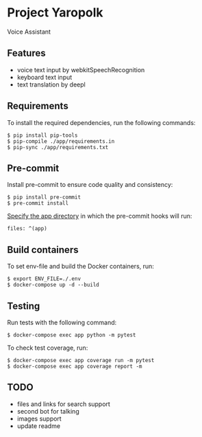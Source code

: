 # Project Yaropolk
Voice Assistant

## Features
- voice text input by webkitSpeechRecognition
- keyboard text input
- text translation by deepl

## Requirements
To install the required dependencies, run the following commands:
```
$ pip install pip-tools
$ pip-compile ./app/requirements.in
$ pip-sync ./app/requirements.txt
```
## Pre-commit
Install pre-commit to ensure code quality and consistency:
```
$ pip install pre-commit
$ pre-commit install
```
[Specify the app directory](.pre-commit-config.yaml) in which the pre-commit hooks will run:  
```
files: ^(app)
```
## Build containers
To set env-file and build the Docker containers, run:
```
$ export ENV_FILE=./.env
$ docker-compose up -d --build
```

## Testing
Run tests with the following command:  
```
$ docker-compose exec app python -m pytest
```
To check test coverage, run:
```
$ docker-compose exec app coverage run -m pytest
$ docker-compose exec app coverage report -m
```

## TODO
- files and links for search support
- second bot for talking
- images support
- update readme